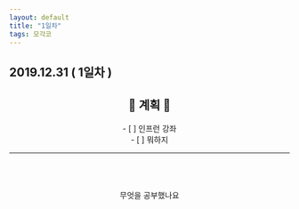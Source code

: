 ```yaml
---
layout: default
title: "1일차"
tags: 모각코
---
```


## 2019.12.31 ( 1일차 )

## <center>📝 계획 📝</center>  

<center>- [ ] 인프런 강좌</center>  
<center>- [ ] 뭐하지</center>  

***
<br>
<br>
<br>
 <center>무엇을 공부했나요</center>  
<br>
<br>
<br>

